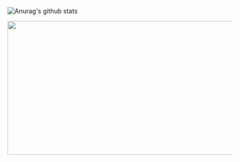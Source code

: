 
![Anurag's github stats](https://github-readme-stats.vercel.app/api?username=1m1nkim&show_icons=true&theme=tokyonight)

<a href="https://github.com/devxb/gitanimals">
<img
  src="https://render.gitanimals.org/farms/1m1nkim"
  width="600"
  height="300"
/>
</a>
